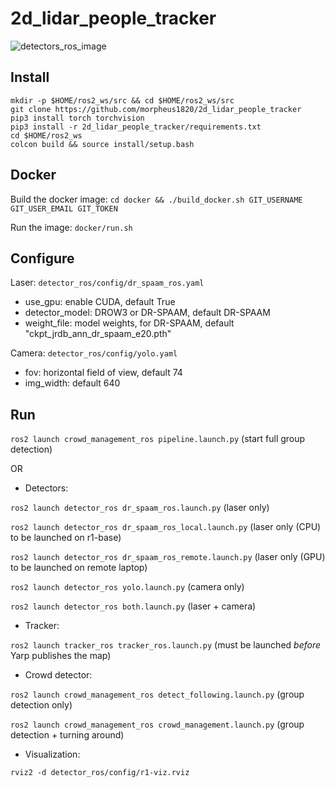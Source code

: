# 2d_lidar_people_tracker
![detectors_ros_image](https://github.com/morpheus1820/2d_lidar_people_tracker/assets/1096775/79d191a8-ddf1-4240-8a58-34563a4129eb)

## Install
```
mkdir -p $HOME/ros2_ws/src && cd $HOME/ros2_ws/src
git clone https://github.com/morpheus1820/2d_lidar_people_tracker
pip3 install torch torchvision
pip3 install -r 2d_lidar_people_tracker/requirements.txt
cd $HOME/ros2_ws 
colcon build && source install/setup.bash
```
## Docker
Build the docker image: `cd docker && ./build_docker.sh GIT_USERNAME GIT_USER_EMAIL GIT_TOKEN`

Run the image: `docker/run.sh`

## Configure
Laser: `detector_ros/config/dr_spaam_ros.yaml`
  - use_gpu: enable CUDA, default True
  - detector_model: DROW3 or DR-SPAAM, default DR-SPAAM
  - weight_file: model weights, for DR-SPAAM, default "ckpt_jrdb_ann_dr_spaam_e20.pth"

Camera:  `detector_ros/config/yolo.yaml`
  - fov: horizontal field of view, default 74
  - img_width: default 640

## Run

`ros2 launch crowd_management_ros pipeline.launch.py` (start full group detection)

OR

- Detectors:

`ros2 launch detector_ros dr_spaam_ros.launch.py` (laser only)

`ros2 launch detector_ros dr_spaam_ros_local.launch.py` (laser only (CPU) to be launched on r1-base)

`ros2 launch detector_ros dr_spaam_ros_remote.launch.py` (laser only (GPU) to be launched on remote laptop)

`ros2 launch detector_ros yolo.launch.py` (camera only)

`ros2 launch detector_ros both.launch.py` (laser + camera)

- Tracker:

`ros2 launch tracker_ros tracker_ros.launch.py` (must be launched *before* Yarp publishes the map)

- Crowd detector:

`ros2 launch crowd_management_ros detect_following.launch.py` (group detection only)

`ros2 launch crowd_management_ros crowd_management.launch.py` (group detection + turning around)

- Visualization:

`rviz2 -d detector_ros/config/r1-viz.rviz`
